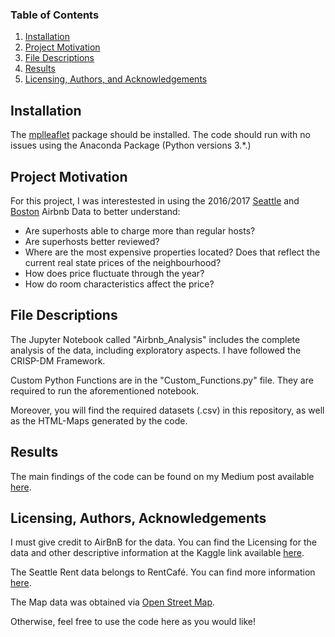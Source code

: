 ### Table of Contents

1. [Installation](#installation)
2. [Project Motivation](#motivation)
3. [File Descriptions](#files)
4. [Results](#results)
5. [Licensing, Authors, and Acknowledgements](#licensing)

## Installation <a name="installation"></a>

The [mplleaflet](https://anaconda.org/IOOS/mplleaflet) package should be installed. The code should run with no issues using the Anaconda Package (Python versions 3.*.)

## Project Motivation<a name="motivation"></a>

For this project, I was interestested in using the 2016/2017 [Seattle](https://www.kaggle.com/airbnb/seattle/data) and [Boston](https://www.kaggle.com/airbnb/boston) Airbnb Data to better understand:

* Are superhosts able to charge more than regular hosts?
* Are superhosts better reviewed?
* Where are the most expensive properties located? Does that reflect the current real state prices of the neighbourhood?
* How does price fluctuate through the year?
* How do room characteristics affect the price?

## File Descriptions <a name="files"></a>

The Jupyter Notebook called "Airbnb_Analysis" includes the complete analysis of the data, including exploratory aspects. I have followed the CRISP-DM Framework.

Custom Python Functions are in the "Custom_Functions.py" file. They are required to run the aforementioned notebook. 

Moreover, you will find the required datasets (.csv) in this repository, as well as the HTML-Maps generated by the code.


## Results<a name="results"></a>

The main findings of the code can be found on my Medium post available [here](https://medium.com/@t.theoto/how-to-be-a-successful-airbnb-host-insights-from-seattles-and-boston-s-listings-d980f86e3dda).

## Licensing, Authors, Acknowledgements<a name="licensing"></a>

I must give credit to AirBnB for the data.  You can find the Licensing for the data and other descriptive information at the Kaggle link available [here](https://www.kaggle.com/airbnb/seattle/data).  

The Seattle Rent data belongs to RentCafé. You can find more information [here](https://www.rentcafe.com/average-rent-market-trends/us/wa/seattle/).

The Map data was obtained via [Open Street Map](https://www.openstreetmap.org/). 

Otherwise, feel free to use the code here as you would like! 

